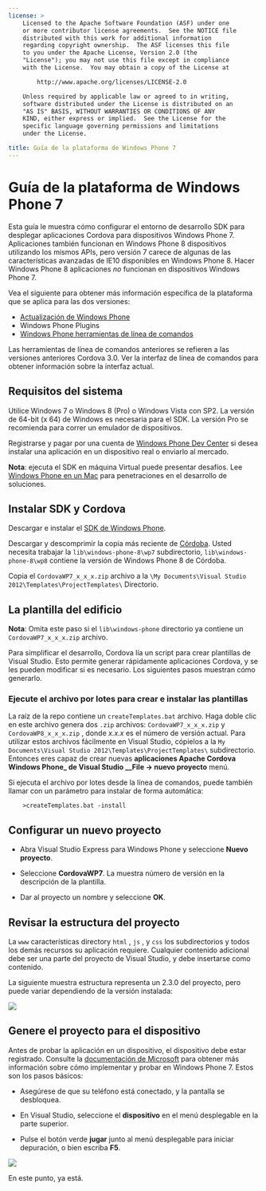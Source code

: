 ```yaml
---
license: >
    Licensed to the Apache Software Foundation (ASF) under one
    or more contributor license agreements.  See the NOTICE file
    distributed with this work for additional information
    regarding copyright ownership.  The ASF licenses this file
    to you under the Apache License, Version 2.0 (the
    "License"); you may not use this file except in compliance
    with the License.  You may obtain a copy of the License at

        http://www.apache.org/licenses/LICENSE-2.0

    Unless required by applicable law or agreed to in writing,
    software distributed under the License is distributed on an
    "AS IS" BASIS, WITHOUT WARRANTIES OR CONDITIONS OF ANY
    KIND, either express or implied.  See the License for the
    specific language governing permissions and limitations
    under the License.

title: Guía de la plataforma de Windows Phone 7
---
```


# Guía de la plataforma de Windows Phone 7

Esta guía le muestra cómo configurar el entorno de desarrollo SDK para desplegar aplicaciones Cordova para dispositivos Windows Phone 7. Aplicaciones también funcionan en Windows Phone 8 dispositivos utilizando los mismos APIs, pero versión 7 carece de algunas de las características avanzadas de IE10 disponibles en Windows Phone 8. Hacer Windows Phone 8 aplicaciones *no* funcionan en dispositivos Windows Phone 7.

Vea el siguiente para obtener más información específica de la plataforma que se aplica para las dos versiones:

*   [Actualización de Windows Phone](../wp8/upgrading.html)
*   Windows Phone Plugins
*   [Windows Phone herramientas de línea de comandos](../wp8/tools.html)

Las herramientas de línea de comandos anteriores se refieren a las versiones anteriores Cordova 3.0. Ver la interfaz de línea de comandos para obtener información sobre la interfaz actual.

## Requisitos del sistema

Utilice Windows 7 o Windows 8 (Pro) o Windows Vista con SP2. La versión de 64-bit (x 64) de Windows es necesaria para el SDK. La versión Pro se recomienda para correr un emulador de dispositivos.

Registrarse y pagar por una cuenta de [Windows Phone Dev Center][1] si desea instalar una aplicación en un dispositivo real o enviarlo al mercado.

 [1]: http://dev.windowsphone.com/en-us/publish

**Nota**: ejecuta el SDK en máquina Virtual puede presentar desafíos. Lee [Windows Phone en un Mac][2] para penetraciones en el desarrollo de soluciones.

 [2]: http://aka.ms/BuildaWP8apponaMac

## Instalar SDK y Cordova

Descargar e instalar el [SDK de Windows Phone][3].

 [3]: http://www.microsoft.com/download/en/details.aspx?displaylang=en&id=27570/

Descargar y descomprimir la copia más reciente de [Córdoba][4]. Usted necesita trabajar la `lib\windows-phone-8\wp7` subdirectorio, `lib\windows-phone-8\wp8` contiene la versión de Windows Phone 8 de Córdoba.

 [4]: http://phonegap.com/download

Copia el `CordovaWP7_x_x_x.zip` archivo a la `\My Documents\Visual
Studio 2012\Templates\ProjectTemplates\` Directorio.

## La plantilla del edificio

**Nota**: Omita este paso si el `lib\windows-phone` directorio ya contiene un `CordovaWP7_x_x_x.zip` archivo.

Para simplificar el desarrollo, Cordova lía un script para crear plantillas de Visual Studio. Esto permite generar rápidamente aplicaciones Cordova, y se les pueden modificar si es necesario. Los siguientes pasos muestran cómo generarlo.

### Ejecute el archivo por lotes para crear e instalar las plantillas

La raíz de la repo contiene un `createTemplates.bat` archivo. Haga doble clic en este archivo genera dos `.zip` archivos: `CordovaWP7_x_x_x.zip` y `CordovaWP8_x_x_x.zip` , donde *x.x.x* es el número de versión actual. Para utilizar estos archivos fácilmente en Visual Studio, cópielos a la `My Documents\Visual Studio
2012\Templates\ProjectTemplates\` subdirectorio. Entonces eres capaz de crear nuevas **aplicaciones Apache Cordova Windows Phone_ de Visual Studio __File → nuevo proyecto** menú.

Si ejecuta el archivo por lotes desde la línea de comandos, puede también llamar con un parámetro para instalar de forma automática:

        >createTemplates.bat -install
    

## Configurar un nuevo proyecto

*   Abra Visual Studio Express para Windows Phone y seleccione **Nuevo proyecto**.

*   Seleccione **CordovaWP7**. La muestra número de versión en la descripción de la plantilla.

*   Dar al proyecto un nombre y seleccione **OK**.

## Revisar la estructura del proyecto

La `www` características directory `html` , `js` , y `css` los subdirectorios y todos los demás recursos su aplicación requiere. Cualquier contenido adicional debe ser una parte del proyecto de Visual Studio, y debe insertarse como contenido.

La siguiente muestra estructura representa un 2.3.0 del proyecto, pero puede variar dependiendo de la versión instalada:

![][5]

 [5]: img/guide/platforms/wp8/projectStructure.png

## Genere el proyecto para el dispositivo

Antes de probar la aplicación en un dispositivo, el dispositivo debe estar registrado. Consulte la [documentación de Microsoft][6] para obtener más información sobre cómo implementar y probar en Windows Phone 7. Estos son los pasos básicos:

 [6]: http://msdn.microsoft.com/en-us/library/windowsphone/develop/ff402565(v=vs.105).aspx

*   Asegúrese de que su teléfono está conectado, y la pantalla se desbloquea.

*   En Visual Studio, seleccione el **dispositivo** en el menú desplegable en la parte superior.

*   Pulse el botón verde **jugar** junto al menú desplegable para iniciar depuración, o bien escriba **F5**.

![][7]

 [7]: img/guide/platforms/wp7/wpd.png

En este punto, ya está.
